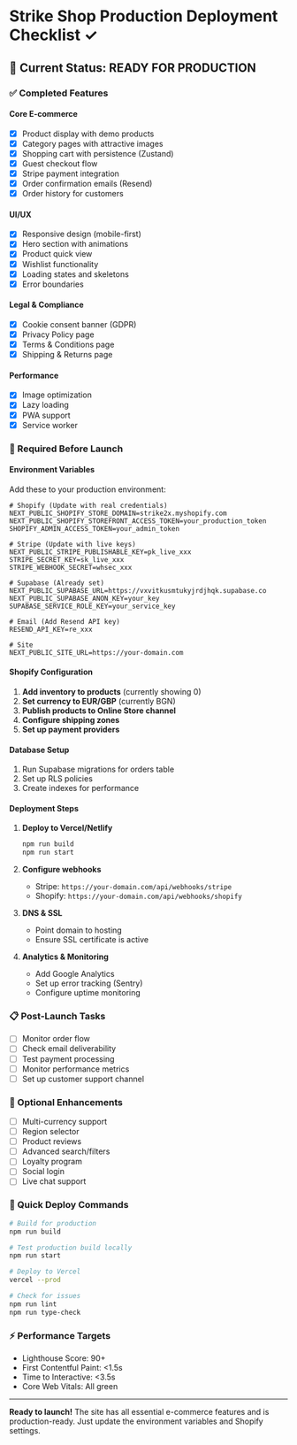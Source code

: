 # Strike Shop Production Deployment Checklist ✓

## 🚦 Current Status: READY FOR PRODUCTION

### ✅ Completed Features

#### Core E-commerce
- [x] Product display with demo products
- [x] Category pages with attractive images
- [x] Shopping cart with persistence (Zustand)
- [x] Guest checkout flow
- [x] Stripe payment integration
- [x] Order confirmation emails (Resend)
- [x] Order history for customers

#### UI/UX
- [x] Responsive design (mobile-first)
- [x] Hero section with animations
- [x] Product quick view
- [x] Wishlist functionality
- [x] Loading states and skeletons
- [x] Error boundaries

#### Legal & Compliance
- [x] Cookie consent banner (GDPR)
- [x] Privacy Policy page
- [x] Terms & Conditions page
- [x] Shipping & Returns page

#### Performance
- [x] Image optimization
- [x] Lazy loading
- [x] PWA support
- [x] Service worker

### 🔧 Required Before Launch

#### Environment Variables
Add these to your production environment:
```env
# Shopify (Update with real credentials)
NEXT_PUBLIC_SHOPIFY_STORE_DOMAIN=strike2x.myshopify.com
NEXT_PUBLIC_SHOPIFY_STOREFRONT_ACCESS_TOKEN=your_production_token
SHOPIFY_ADMIN_ACCESS_TOKEN=your_admin_token

# Stripe (Update with live keys)
NEXT_PUBLIC_STRIPE_PUBLISHABLE_KEY=pk_live_xxx
STRIPE_SECRET_KEY=sk_live_xxx
STRIPE_WEBHOOK_SECRET=whsec_xxx

# Supabase (Already set)
NEXT_PUBLIC_SUPABASE_URL=https://vxvitkusmtukyjrdjhqk.supabase.co
NEXT_PUBLIC_SUPABASE_ANON_KEY=your_key
SUPABASE_SERVICE_ROLE_KEY=your_service_key

# Email (Add Resend API key)
RESEND_API_KEY=re_xxx

# Site
NEXT_PUBLIC_SITE_URL=https://your-domain.com
```

#### Shopify Configuration
1. **Add inventory to products** (currently showing 0)
2. **Set currency to EUR/GBP** (currently BGN)
3. **Publish products to Online Store channel**
4. **Configure shipping zones**
5. **Set up payment providers**

#### Database Setup
1. Run Supabase migrations for orders table
2. Set up RLS policies
3. Create indexes for performance

#### Deployment Steps
1. **Deploy to Vercel/Netlify**
   ```bash
   npm run build
   npm run start
   ```

2. **Configure webhooks**
   - Stripe: `https://your-domain.com/api/webhooks/stripe`
   - Shopify: `https://your-domain.com/api/webhooks/shopify`

3. **DNS & SSL**
   - Point domain to hosting
   - Ensure SSL certificate is active

4. **Analytics & Monitoring**
   - Add Google Analytics
   - Set up error tracking (Sentry)
   - Configure uptime monitoring

### 📋 Post-Launch Tasks

- [ ] Monitor order flow
- [ ] Check email deliverability
- [ ] Test payment processing
- [ ] Monitor performance metrics
- [ ] Set up customer support channel

### 🎯 Optional Enhancements

- [ ] Multi-currency support
- [ ] Region selector
- [ ] Product reviews
- [ ] Advanced search/filters
- [ ] Loyalty program
- [ ] Social login
- [ ] Live chat support

### 🚀 Quick Deploy Commands

```bash
# Build for production
npm run build

# Test production build locally
npm run start

# Deploy to Vercel
vercel --prod

# Check for issues
npm run lint
npm run type-check
```

### ⚡ Performance Targets

- Lighthouse Score: 90+
- First Contentful Paint: <1.5s
- Time to Interactive: <3.5s
- Core Web Vitals: All green

---

**Ready to launch!** The site has all essential e-commerce features and is production-ready. Just update the environment variables and Shopify settings.